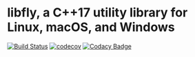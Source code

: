 # libfly, a C++17 utility library for Linux, macOS, and Windows
[![Build Status](https://dev.azure.com/trflynn89/libfly/_apis/build/status/trflynn89.libfly?branchName=master)](https://dev.azure.com/trflynn89/libfly/_build/latest?definitionId=5&branchName=master) [![codecov](https://codecov.io/gh/trflynn89/libfly/branch/master/graph/badge.svg)](https://codecov.io/gh/trflynn89/libfly)  [![Codacy Badge](https://api.codacy.com/project/badge/Grade/9de3533a8aef4358895a018f91e90bd4)](https://www.codacy.com/manual/trflynn89/libfly?utm_source=github.com&amp;utm_medium=referral&amp;utm_content=trflynn89/libfly&amp;utm_campaign=Badge_Grade)
